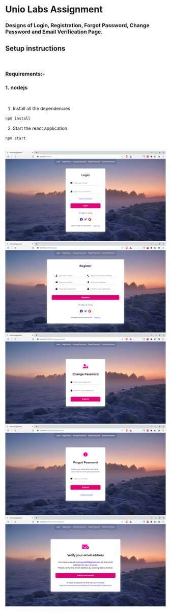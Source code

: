 # Unio Labs Assignment

### Designs of Login, Registration, Forgot Password, Change Password and Email Verification Page.

## Setup instructions

<br/>

### Requirements:- 
### 1. nodejs

<br/>


1. Install all the dependencies
```sh
npm install
```

2. Start the react application
```sh
npm start
```

<br/>

<img src="./public/ss1.png" />
<img src="./public/ss2.png" />
<img src="./public/ss3.png" />
<img src="./public/ss4.png" />
<img src="./public/ss5.png" />
